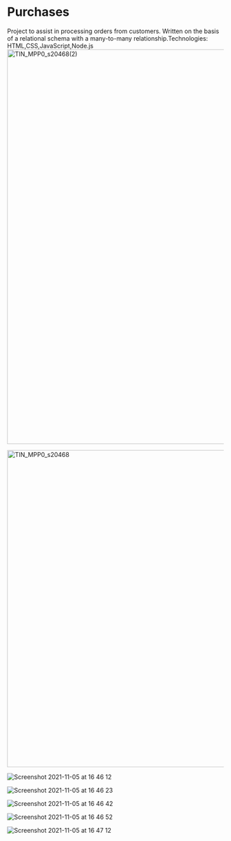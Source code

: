 # Purchases
Project to assist in processing orders from customers. Written on the basis of a relational schema with a many-to-many relationship.Technologies: HTML,CSS,JavaScript,Node.js
<img width="916" alt="TIN_MPP0_s20468(2)" src="https://user-images.githubusercontent.com/86806869/140538490-4ef05424-fc66-4eb9-98be-71bb160eeabe.png">

<img width="736" alt="TIN_MPP0_s20468" src="https://user-images.githubusercontent.com/86806869/140538543-affc20d4-c872-4a79-b2a7-25d6d8d93bae.png">


![Screenshot 2021-11-05 at 16 46 12](https://user-images.githubusercontent.com/86806869/140539002-890f5503-6eae-4a91-9f4f-5d1d2f00f233.png)

![Screenshot 2021-11-05 at 16 46 23](https://user-images.githubusercontent.com/86806869/140539041-491f431e-79d9-4a5b-9b84-a45af998ea7c.png)


![Screenshot 2021-11-05 at 16 46 42](https://user-images.githubusercontent.com/86806869/140539087-3512eb4e-46dd-415c-8c1a-847c1ef9ebbb.png)


![Screenshot 2021-11-05 at 16 46 52](https://user-images.githubusercontent.com/86806869/140539110-5c420113-958c-4dd9-8320-66a8a1074977.png)


![Screenshot 2021-11-05 at 16 47 12](https://user-images.githubusercontent.com/86806869/140539138-eec599dd-0f73-4fc3-863a-17e5426c66f6.png)



